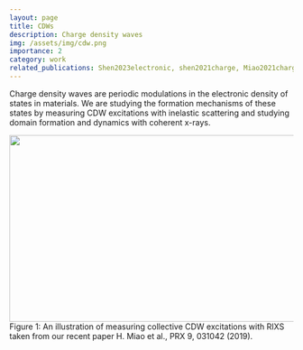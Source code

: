 ```yaml
---
layout: page
title: CDWs
description: Charge density waves
img: /assets/img/cdw.png
importance: 2
category: work
related_publications: Shen2023electronic, shen2021charge, Miao2021charge, lin2020strongly, chen2019charge,  miao2019formation, miao2018incommensurate, fabbris2017doping, miao2017high, chen2016remarkable
---
```


Charge density waves are periodic modulations in the electronic density of states in materials. We are studying the formation mechanisms of these states by measuring CDW excitations with inelastic scattering and studying domain formation and dynamics with coherent x-rays.

<center><img src="{{ site.baseurl }}/assets/img/PRX_CDW_excitations.png" height="331" width="554"></center>
<div class="col three caption">
    Figure 1: An illustration of measuring collective CDW excitations with RIXS taken from our recent paper H. Miao et al., PRX 9, 031042 (2019).
</div>